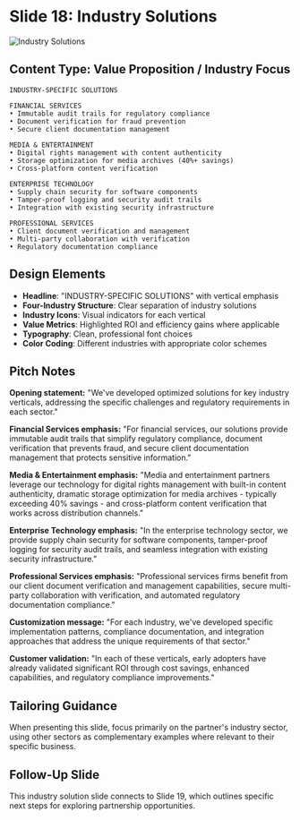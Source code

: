 # Slide 18: Industry Solutions

![Industry Solutions](../images/slide18.png)

## Content Type: Value Proposition / Industry Focus

```
INDUSTRY-SPECIFIC SOLUTIONS

FINANCIAL SERVICES
• Immutable audit trails for regulatory compliance
• Document verification for fraud prevention
• Secure client documentation management

MEDIA & ENTERTAINMENT
• Digital rights management with content authenticity
• Storage optimization for media archives (40%+ savings)
• Cross-platform content verification

ENTERPRISE TECHNOLOGY
• Supply chain security for software components
• Tamper-proof logging and security audit trails
• Integration with existing security infrastructure

PROFESSIONAL SERVICES
• Client document verification and management
• Multi-party collaboration with verification
• Regulatory documentation compliance
```

## Design Elements

- **Headline**: "INDUSTRY-SPECIFIC SOLUTIONS" with vertical emphasis
- **Four-Industry Structure**: Clear separation of industry solutions
- **Industry Icons**: Visual indicators for each vertical
- **Value Metrics**: Highlighted ROI and efficiency gains where applicable
- **Typography**: Clean, professional font choices
- **Color Coding**: Different industries with appropriate color schemes

## Pitch Notes

**Opening statement:**
"We've developed optimized solutions for key industry verticals, addressing the specific challenges and regulatory requirements in each sector."

**Financial Services emphasis:**
"For financial services, our solutions provide immutable audit trails that simplify regulatory compliance, document verification that prevents fraud, and secure client documentation management that protects sensitive information."

**Media & Entertainment emphasis:**
"Media and entertainment partners leverage our technology for digital rights management with built-in content authenticity, dramatic storage optimization for media archives - typically exceeding 40% savings - and cross-platform content verification that works across distribution channels."

**Enterprise Technology emphasis:**
"In the enterprise technology sector, we provide supply chain security for software components, tamper-proof logging for security audit trails, and seamless integration with existing security infrastructure."

**Professional Services emphasis:**
"Professional services firms benefit from our client document verification and management capabilities, secure multi-party collaboration with verification, and automated regulatory documentation compliance."

**Customization message:**
"For each industry, we've developed specific implementation patterns, compliance documentation, and integration approaches that address the unique requirements of that sector."

**Customer validation:**
"In each of these verticals, early adopters have already validated significant ROI through cost savings, enhanced capabilities, and regulatory compliance improvements."

## Tailoring Guidance

When presenting this slide, focus primarily on the partner's industry sector, using other sectors as complementary examples where relevant to their specific business.

## Follow-Up Slide

This industry solution slide connects to Slide 19, which outlines specific next steps for exploring partnership opportunities.
